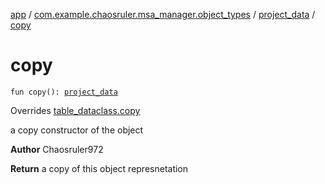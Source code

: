 [app](../../index.md) / [com.example.chaosruler.msa_manager.object_types](../index.md) / [project_data](index.md) / [copy](.)

# copy

`fun copy(): `[`project_data`](index.md)

Overrides [table_dataclass.copy](../../com.example.chaosruler.msa_manager.abstraction_classes/table_dataclass/copy.md)

a copy constructor of the object

**Author**
Chaosruler972

**Return**
a copy of this object represnetation

